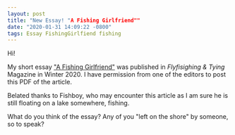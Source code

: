 ```yaml
---
layout: post
title: "New Essay! "A Fishing Girlfriend""
date: "2020-01-31 14:09:22 -0800"
tags: Essay FishingGirlfiend fishing
---
```


Hi!

My short essay ["A Fishing Girlfriend"](FishingGirlfiend.pdf) was published in *Flyfisighing & Tying* Magazine in Winter 2020. I have permission from one of the editors to post this PDF of the article.

Belated thanks to Fishboy, who may encounter this article as I am sure he is still floating on a lake somewhere, fishing.

What do you think of the essay? Any of you "left on the shore" by someone, so to speak?
